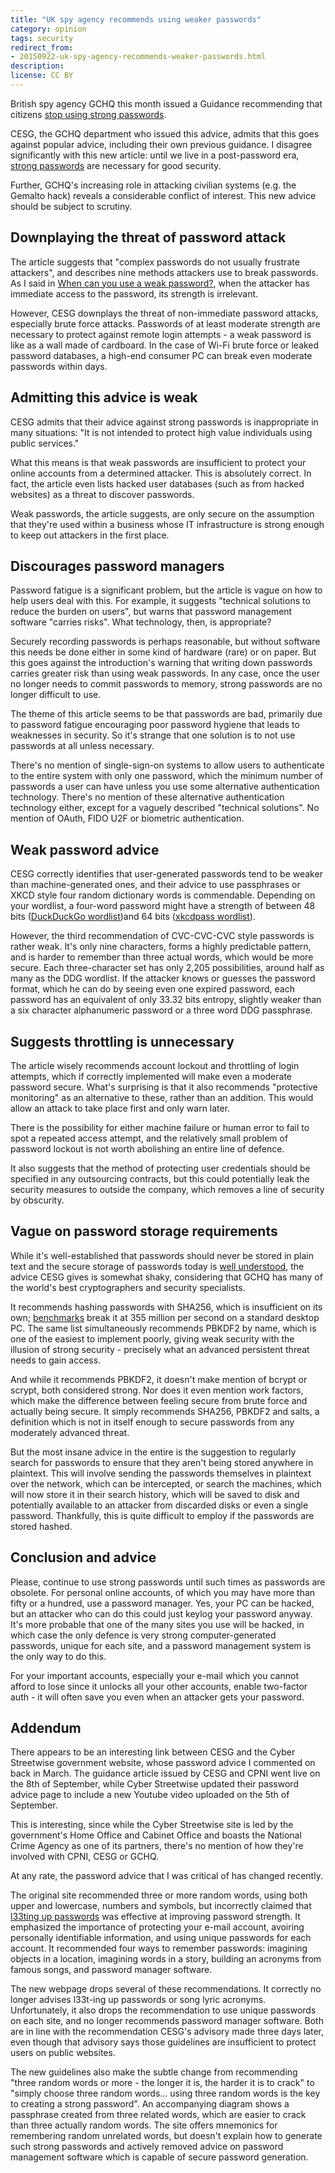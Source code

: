 ```yaml
---
title: "UK spy agency recommends using weaker passwords"
category: opinion
tags: security
redirect_from:
- 20150922-uk-spy-agency-recommends-weaker-passwords.html
description: 
license: CC BY
---
```


British spy agency GCHQ this month issued a Guidance recommending that citizens
[stop using strong
passwords](https://www.gov.uk/government/publications/password-policy-simplifying-your-approach/password-policy-executive-summary).

CESG, the GCHQ department who issued this advice, admits that this goes against
popular advice, including their own previous guidance. I disagree significantly
with this new article: until we live in a post-password era, [strong
passwords](https://orbitalflower.github.io/20150328-stop-numb3r1ng-up-passwords.html)
are necessary for good security.

Further, GCHQ's increasing role in attacking civilian systems (e.g. the Gemalto
hack) reveals a considerable conflict of interest. This new advice should be
subject to scrutiny.

## Downplaying the threat of password attack

The article suggests that "complex passwords do not usually frustrate
attackers", and describes nine methods attackers use to break passwords. As I
said in [When can you use a weak
password?](https://orbitalflower.github.io/20150517-when-can-you-use-weak-password.html),
when the attacker has immediate access to the password, its strength is
irrelevant.

However, CESG downplays the threat of non-immediate password attacks, especially
brute force attacks. Passwords of at least moderate strength are necessary to
protect against remote login attempts - a weak password is like as a wall made
of cardboard. In the case of Wi-Fi brute force or leaked password databases,
a high-end consumer PC can break even moderate passwords within days.

## Admitting this advice is weak

CESG admits that their advice against strong passwords is inappropriate in many
situations: "It is not intended to protect high value individuals using public
services."

What this means is that weak passwords are insufficient to protect your online
accounts from a determined attacker. This is absolutely correct. In fact, the
article even lists hacked user databases (such as from hacked websites) as a
threat to discover passwords.

Weak passwords, the article suggests, are only secure on the assumption that
they're used within a business whose IT infrastructure is strong enough to keep
out attackers in the first place.

## Discourages password managers

Password fatigue is a significant problem, but the article is vague on how to
help users deal with this. For example, it suggests "technical solutions to
reduce the burden on users", but warns that password management software
"carries risks". What technology, then, is appropriate?

Securely recording passwords is perhaps reasonable, but without software this
needs be done either in some kind of hardware (rare) or on paper. But this goes
against the introduction's warning that writing down passwords carries greater
risk than using weak passwords. In any case, once the user no longer needs to
commit passwords to memory, strong passwords are no longer difficult to use.

The theme of this article seems to be that passwords are bad, primarily due to
password fatigue encouraging poor password hygiene that leads to weaknesses in
security. So it's strange that one solution is to not use passwords at all
unless necessary.

There's no mention of single-sign-on systems to allow users to authenticate to
the entire system with only one password, which the minimum number of passwords
a user can have unless you use some alternative authentication technology.
There's no mention of these alternative authentication technology either, except
for a vaguely described "technical solutions". No mention of OAuth, FIDO U2F or
biometric authentication.

## Weak password advice

CESG correctly identifies that user-generated passwords tend to be weaker than
machine-generated ones, and their advice to use passphrases or XKCD style four
random dictionary words is commendable. Depending on your wordlist, a four-word
password might have a strength of between 48 bits ([DuckDuckGo
wordlist](https://github.com/duckduckgo/zeroclickinfo-goodies/blob/master/share/goodie/passphrase/words.txt))and
64 bits ([xkcdpass
wordlist](https://github.com/redacted/XKCD-password-generator/blob/master/xkcdpass/static/default.txt)).

However, the third recommendation of CVC-CVC-CVC style passwords is rather weak.
It's only nine characters, forms a highly predictable pattern, and is harder to
remember than three actual words, which would be more secure. Each
three-character set has only 2,205 possibilities, around half as many as the DDG
wordlist. If the attacker knows or guesses the password format, which he can do
by seeing even one expired password, each password has an equivalent of only
33.32 bits entropy, slightly weaker than a six character alphanumeric password
or a three word DDG passphrase.

## Suggests throttling is unnecessary

The article wisely recommends account lockout and throttling of login attempts,
which if correctly implemented will make even a moderate password secure. What's
surprising is that it also recommends "protective monitoring" as an alternative
to these, rather than an addition. This would allow an attack to take place
first and only warn later.

There is the possibility for either machine failure or human error to fail to
spot a repeated access attempt, and the relatively small problem of password
lockout is not worth abolishing an entire line of defence.

It also suggests that the method of protecting user credentials should be
specified in any outsourcing contracts, but this could potentially leak the
security measures to outside the company, which removes a line of security by
obscurity.

## Vague on password storage requirements

While it's well-established that passwords should never be stored in plain text
and the secure storage of passwords today is [well
understood](https://www.nccgroup.trust/us/about-us/newsroom-and-events/blog/2015/march/enough-with-the-salts-updates-on-secure-password-schemes/),
the advice CESG gives is somewhat shaky, considering that GCHQ has many of the
world's best cryptographers and security specialists.

It recommends hashing passwords with SHA256, which is insufficient on its own;
[benchmarks](https://hashcat.net/oclhashcat/#performance) break it at 355
million per second on a standard desktop PC. The same list simultaneously
recommends PBKDF2 by name, which is one of the easiest to implement poorly,
giving weak security with the illusion of strong security - precisely what an
advanced persistent threat needs to gain access.

And while it recommends PBKDF2, it doesn't make mention of bcrypt or scrypt,
both considered strong. Nor does it even mention work factors, which make the
difference between feeling secure from brute force and actually being secure. It
simply recommends SHA256, PBKDF2 and salts, a definition which is not in itself
enough to secure passwords from any moderately advanced threat.

But the most insane advice in the entire is the suggestion to regularly search
for passwords to ensure that they aren't being stored anywhere in plaintext.
This will involve sending the passwords themselves in plaintext over the
network, which can be intercepted, or search the machines, which will now store
it in their search history, which will be saved to disk and potentially
available to an attacker from discarded disks or even a single password.
Thankfully, this is quite difficult to employ if the passwords are stored
hashed.

## Conclusion and advice

Please, continue to use strong passwords until such times as passwords are
obsolete. For personal online accounts, of which you may have more than fifty or
a hundred, use a password manager. Yes, your PC can be hacked, but an attacker
who can do this could just keylog your password anyway. It's more probable that
one of the many sites you use will be hacked, in which case the only defence is
very strong computer-generated passwords, unique for each site, and a password
management system is the only way to do this.

For your important accounts, especially your e-mail which you cannot afford to
lose since it unlocks all your other accounts, enable two-factor auth - it
will often save you even when an attacker gets your password.

## Addendum

There appears to be an interesting link between CESG and the Cyber Streetwise
government website, whose password advice I commented on back in March. The
guidance article issued by CESG and CPNI went live on the 8th of September,
while Cyber Streetwise updated their password advice page to include a new
Youtube video uploaded on the 5th of September.

This is interesting, since while the Cyber Streetwise site is led by the
government's Home Office and Cabinet Office and boasts the National Crime Agency
as one of its partners, there's no mention of how they're involved with CPNI,
CESG or GCHQ.

At any rate, the password advice that I was critical of has changed recently.

The original site recommended three or more random words, using both upper and
lowercase, numbers and symbols, but incorrectly claimed that [l33ting up
passwords](https://orbitalflower.github.io/20150328-stop-numb3r1ng-up-passwords.html)
was effective at improving password strength. It emphasized the importance of
protecting your e-mail account, avoiring personally identifiable information,
and using unique passwords for each account. It recommended four ways to
remember passwords: imagining objects in a location, imagining words in a story,
building an acronyms from famous songs, and password manager software.

The new webpage drops several of these recommendations. It correctly no longer
advises l33t-ing up passwords or song lyric acronyms. Unfortunately, it also
drops the recommendation to use unique passwords on each site, and no longer
recommends password manager software. Both are in line with the recommendation
CESG's advisory made three days later, even though that advisory says those
guidelines are insufficient to protect users on public websites.

The new guidelines also make the subtle change from recommending "three random
words or more - the longer it is, the harder it is to crack" to "simply choose
three random words... using three random words is the key to creating a strong
password". An accompanying diagram shows a passphrase created from three related
words, which are easier to crack than three actually random words. The site
offers mnemonics for remembering random unrelated words, but doesn't explain how
to generate such strong passwords and actively removed advice on password
management software which is capable of secure password generation.
